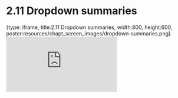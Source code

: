 # 2.11 Dropdown summaries
 
{type: iframe, title:2.11 Dropdown summaries, width:800, height:600, poster:resources/chapt_screen_images/dropdown-summaries.png}
![](https://vgaysin1.github.io/CURE-MicrobialMysteries-test/dropdown-summaries.html)
 

 
